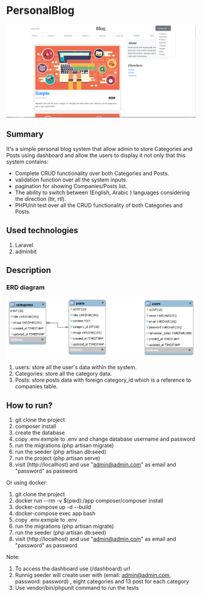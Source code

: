 # PersonalBlog
 ![alt text](https://github.com/ahmedwael49674/PersonalBlog/blob/master/diagrams/view.png)

## Summary

It's a simple personal blog system that allow admin to store Categories and Posts using dashboard and allow the users to display it not only that this system contains: 

- Complete CRUD functionality over both Categories and Posts.
- validation function over all the system inputs.
- pagination for showing Companies/Posts list.
- The ability to switch between (English, Arabic ) languages considering the direction (ltr, rtl).
- PHPUnit test over all the CRUD functionality of both Categories and Posts.

## Used technologies

1. Laravel
2. adminbit

## Description

### ERD  diagram 

 ![alt text](https://github.com/ahmedwael49674/PersonalBlog/blob/master/diagrams/erd.png)

 1. users: store all the user's data within the system.
 2. Categories: store all the category data.
 3. Posts: store posts data with foreign category_id which is a reference to companies table.

## How to run?

1. git clone the project
2. composer install
3. create the database
4. copy .env.exmple to .env and change database username and password
5. run the migrations (php artisan migrate)
6. run the seeder (php artisan db:seed)
7. run the project (php artisan serve)
8. visit (http://localhost) and use "admin@admin.com" as email and "password" as password

Or using docker:

1. git clone the project
2. docker run --rm -v $(pwd):/app composer/composer install
3. docker-compose up -d --build
4. docker-compose exec app bash
5. copy .env.exmple to .env
6. run the migrations (php artisan migrate)
7. run the seeder (php artisan db:seed)
8. visit (http://localhost) and use "admin@admin.com" as email and "password" as password

Note: 

1. To access the dashboard use (/dashboard) url
2. Runnig seeder will create user with (email: admin@admin.com, password: password) , eight categories and 13 post for each category
3. Use vendor/bin/phpunit command to run the tests​
